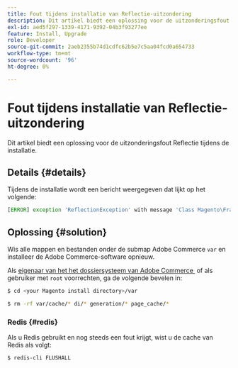 ```yaml
---
title: Fout tijdens installatie van Reflectie-uitzondering
description: Dit artikel biedt een oplossing voor de uitzonderingsfout Reflectie tijdens de installatie.
exl-id: aed5f297-1339-4171-9392-04b3f93277ee
feature: Install, Upgrade
role: Developer
source-git-commit: 2aeb2355b74d1cdfc62b5e7c5aa04fcd0a654733
workflow-type: tm+mt
source-wordcount: '96'
ht-degree: 0%

---
```


# Fout tijdens installatie van Reflectie-uitzondering

Dit artikel biedt een oplossing voor de uitzonderingsfout Reflectie tijdens de installatie.

## Details {#details}

Tijdens de installatie wordt een bericht weergegeven dat lijkt op het volgende:

```php
[ERROR] exception 'ReflectionException' with message 'Class Magento\Framework\StoreManagerInterface does not exist' in /<path>/lib/internal/Magento/Framework/Code/Reader/ClassReader.php
```

## Oplossing {#solution}

Wis alle mappen en bestanden onder de submap Adobe Commerce `var` en installeer de Adobe Commerce-software opnieuw.

Als [&#x200B; eigenaar van het het dossiersysteem van Adobe Commerce &#x200B;](https://experienceleague.adobe.com/nl/docs/commerce-operations/installation-guide/prerequisites/file-system/overview) of als gebruiker met `root` voorrechten, ga de volgende bevelen in:

```bash
$ cd <your Magento install directory>/var
```

```bash
$ rm -rf var/cache/* di/* generation/* page_cache/*
```

### Redis {#redis}

Als u Redis gebruikt en nog steeds een fout krijgt, wist u de cache van Redis als volgt:

```bash
$ redis-cli FLUSHALL
```
